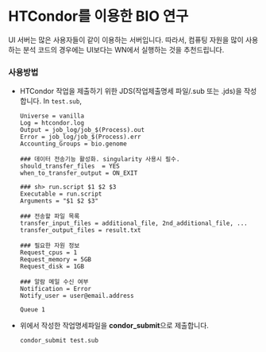 # HTCondor를 이용한 BIO 연구
UI 서버는 많은 사용자들이 같이 이용하는 서버입니다. 따라서, 컴퓨팅 자원을 많이 사용하는 분석 코드의 경우에는 UI보다는 WN에서 실행하는 것을 추천드립니다.
### 사용방법
* HTCondor 작업을 제출하기 위한 JDS(작업제출명세 파일/.sub 또는 .jds)을 작성합니다.
  In `test.sub`,
   ```
   Universe = vanilla
   Log = htcondor.log
   Output = job_log/job_$(Process).out
   Error = job_log/job_$(Process).err
   Accounting_Groups = bio.genome
   
   ### 데이터 전송기능 활성화. singularity 사용시 필수.
   should_transfer_files  = YES
   when_to_transfer_output = ON_EXIT
   
   ### sh> run.script $1 $2 $3
   Executable = run.script
   Arguments = "$1 $2 $3"
   
   ### 전송할 파일 목록
   transfer_input_files = additional_file, 2nd_additional_file, ... 
   transfer_output_files = result.txt
   
   ### 필요한 자원 정보
   Request_cpus = 1
   Request_memory = 5GB
   Request_disk = 1GB
   
   ### 알람 메일 수신 여부
   Notification = Error
   Notify_user = user@email.address
   
   Queue 1
   ```

* 위에서 작성한 작업명세파일을 **condor_submit**으로 제출합니다.
  ```bash
  condor_submit test.sub
  ```